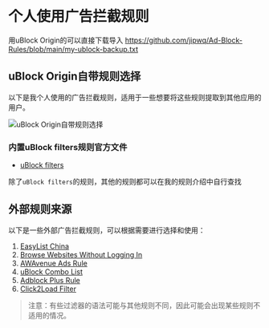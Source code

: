 # 个人使用广告拦截规则

用uBlock Origin的可以直接下载导入
https://github.com/jipwq/Ad-Block-Rules/blob/main/my-ublock-backup.txt

## uBlock Origin自带规则选择

以下是我个人使用的广告拦截规则，适用于一些想要将这些规则提取到其他应用的用户。

![uBlock Origin自带规则选择](https://files.catbox.moe/ouzckh.png)

### 内置uBlock filters规则官方文件
- [uBlock filters](https://github.com/uBlockOrigin/uAssets/tree/master/filters)

除了`uBlock filters`的规则，其他的规则都可以在我的规则介绍中自行查找

## 外部规则来源

以下是一些外部广告拦截规则，可以根据需要进行选择和使用：

1. [EasyList China](https://easylist-downloads.adblockplus.org/easylistchina.txt)
2. [Browse Websites Without Logging In](https://raw.githubusercontent.com/DandelionSprout/adfilt/master/BrowseWebsitesWithoutLoggingIn.txt)
3. [AWAvenue Ads Rule](https://raw.githubusercontent.com/TG-Twilight/AWAvenue-Ads-Rule/main/AWAvenue-Ads-Rule.txt)
4. [uBlock Combo List](https://raw.githubusercontent.com/iam-py-test/uBlock-combo/main/list.txt)
5. [Adblock Plus Rule](https://raw.githubusercontent.com/xinggsf/Adblock-Plus-Rule/master/rule.txt)
6. [Click2Load Filter](https://raw.githubusercontent.com/yokoffing/filterlists/main/click2load.txt)

> 注意：有些过滤器的语法可能与其他规则不同，因此可能会出现某些规则不适用的情况。